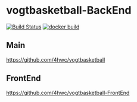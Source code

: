 # vogtbasketball-BackEnd

[![Build Status](https://travis-ci.com/4hwc/vogtbasketball-BackEnd.svg)](https://travis-ci.com/4hwc/vogtbasketball-BackEnd)
[![docker build](https://img.shields.io/docker/cloud/build/4hwc/vogtbasketball-backend-api)](https://hub.docker.com/repository/docker/4hwc/vogtbasketball-backend-api)



## Main

https://github.com/4hwc/vogtbasketball


## FrontEnd

https://github.com/4hwc/vogtbasketball-FrontEnd
